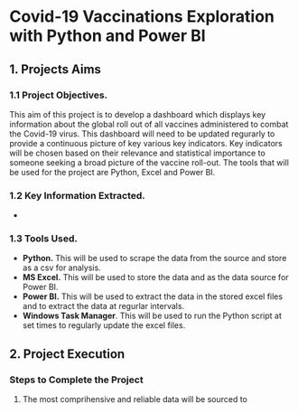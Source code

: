 # Covid-19 Vaccinations Exploration with Python and Power BI 

## 1. Projects Aims
### 1.1 Project Objectives.
This aim of this project is to develop a dashboard which displays key information about the global roll out of all vaccines administered to combat the Covid-19 virus. This dashboard will need to be updated regurarly to provide a continuous picture of key various key indicators. Key indicators will be chosen based on their relevance and statistical importance to someone seeking a broad picture of the vaccine roll-out. The tools that will be used for the project are Python, Excel and Power BI. 

### 1.2 Key Information Extracted. 
* 

### 1.3 Tools Used.
* **Python.** This will be used to scrape the data from the source and store as a csv for analysis. 
* **MS Excel.** This will be used to store the data and as the data source for Power BI. 
* **Power BI.** This will be used to extract the data in the stored excel files and to extract the data at regurlar intervals. 
* **Windows Task Manager**. This will be used to run the Python script at set times to regularly update the excel files.

## 2. Project Execution
### Steps to Complete the Project
1. The most comprihensive and reliable data will be sourced to 
